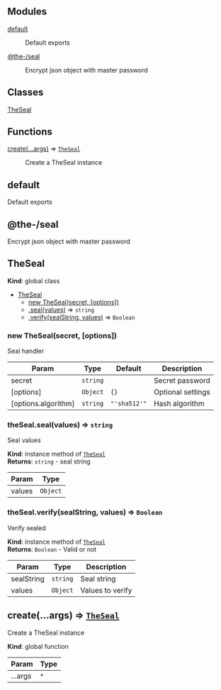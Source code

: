<!--- Code generated by @the-/script-doc. DO NOT EDIT. -->

## Modules

<dl>
<dt><a href="#module_default">default</a></dt>
<dd><p>Default exports</p>
</dd>
<dt><a href="#module_@the-/seal">@the-/seal</a></dt>
<dd><p>Encrypt json object with master password</p>
</dd>
</dl>

## Classes

<dl>
<dt><a href="#TheSeal">TheSeal</a></dt>
<dd></dd>
</dl>

## Functions

<dl>
<dt><a href="#create">create(...args)</a> ⇒ <code><a href="#TheSeal">TheSeal</a></code></dt>
<dd><p>Create a TheSeal instance</p>
</dd>
</dl>

<a name="module_default"></a>

## default
Default exports

<a name="module_@the-/seal"></a>

## @the-/seal
Encrypt json object with master password

<a name="TheSeal"></a>

## TheSeal
**Kind**: global class  

* [TheSeal](#TheSeal)
    * [new TheSeal(secret, [options])](#new_TheSeal_new)
    * [.seal(values)](#TheSeal+seal) ⇒ <code>string</code>
    * [.verify(sealString, values)](#TheSeal+verify) ⇒ <code>Boolean</code>

<a name="new_TheSeal_new"></a>

### new TheSeal(secret, [options])
Seal handler


| Param | Type | Default | Description |
| --- | --- | --- | --- |
| secret | <code>string</code> |  | Secret password |
| [options] | <code>Object</code> | <code>{}</code> | Optional settings |
| [options.algorithm] | <code>string</code> | <code>&quot;&#x27;sha512&#x27;&quot;</code> | Hash algorithm |

<a name="TheSeal+seal"></a>

### theSeal.seal(values) ⇒ <code>string</code>
Seal values

**Kind**: instance method of [<code>TheSeal</code>](#TheSeal)  
**Returns**: <code>string</code> - seal string  

| Param | Type |
| --- | --- |
| values | <code>Object</code> | 

<a name="TheSeal+verify"></a>

### theSeal.verify(sealString, values) ⇒ <code>Boolean</code>
Verify sealed

**Kind**: instance method of [<code>TheSeal</code>](#TheSeal)  
**Returns**: <code>Boolean</code> - Valid or not  

| Param | Type | Description |
| --- | --- | --- |
| sealString | <code>string</code> | Seal string |
| values | <code>Object</code> | Values to verify |

<a name="create"></a>

## create(...args) ⇒ [<code>TheSeal</code>](#TheSeal)
Create a TheSeal instance

**Kind**: global function  

| Param | Type |
| --- | --- |
| ...args | <code>\*</code> | 

